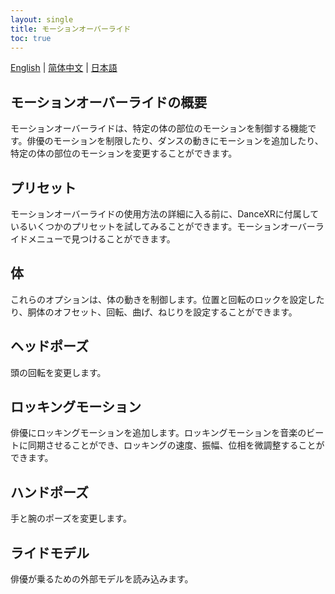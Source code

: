 ```yaml
---
layout: single
title: モーションオーバーライド
toc: true
---
```

[English](/dancexr/features/motion_override) | [简体中文](/zh/dancexr/features/motion_override) | [日本語](/jp/dancexr/features/motion_override)


## モーションオーバーライドの概要
モーションオーバーライドは、特定の体の部位のモーションを制御する機能です。俳優のモーションを制限したり、ダンスの動きにモーションを追加したり、特定の体の部位のモーションを変更することができます。

## プリセット
モーションオーバーライドの使用方法の詳細に入る前に、DanceXRに付属しているいくつかのプリセットを試してみることができます。モーションオーバーライドメニューで見つけることができます。

## 体
これらのオプションは、体の動きを制御します。位置と回転のロックを設定したり、胴体のオフセット、回転、曲げ、ねじりを設定することができます。

## ヘッドポーズ
頭の回転を変更します。

## ロッキングモーション
俳優にロッキングモーションを追加します。ロッキングモーションを音楽のビートに同期させることができ、ロッキングの速度、振幅、位相を微調整することができます。

## ハンドポーズ
手と腕のポーズを変更します。

## ライドモデル
俳優が乗るための外部モデルを読み込みます。